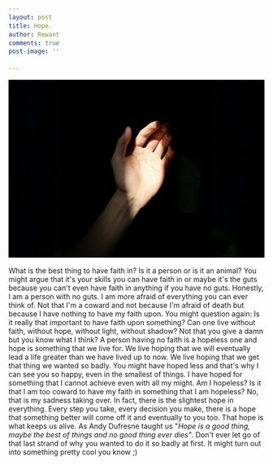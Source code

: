 ```yaml
---
layout: post
title: Hope.
author: Rewant
comments: true
post-image: ''

---
```


![](/uploads/se-nuno-bp08e96sbaa-unsplash.jpg)

What is the best thing to have faith in? Is it a person or is it an animal? You might argue that it's your skills you can have faith in or maybe it's the guts because you can't even have faith in anything if you have no guts. Honestly, I am a person with no guts. I am more afraid of everything you can ever think of. Not that I'm a coward and not because I'm afraid of death but because I have nothing to have my faith upon. You might question again: Is it really that important to have faith upon something? Can one live without faith, without hope, without light, without shadow? Not that you give a damn but you know what I think? A person having no faith is a hopeless one and hope is something that we live for. We live hoping that we will eventually lead a life greater than we have lived up to now. We live hoping that we get that thing we wanted so badly. You might have hoped less and that's why I can see you so happy, even in the smallest of things. I have hoped for something that I cannot achieve even with all my might. Am I hopeless? Is it that I am too coward to have my faith in something that I am hopeless? No, that is my sadness taking over. In fact, there is the slightest hope in everything. Every step you take, every decision you make, there is a hope that something better will come off it and eventually to you too. That hope is what keeps us alive. As Andy Dufresne taught us "_Hope is a good thing, maybe the best of things and no good thing ever dies"_. Don't ever let go of that last strand of why you wanted to do it so badly at first. It might turn out into something pretty cool you know ;)